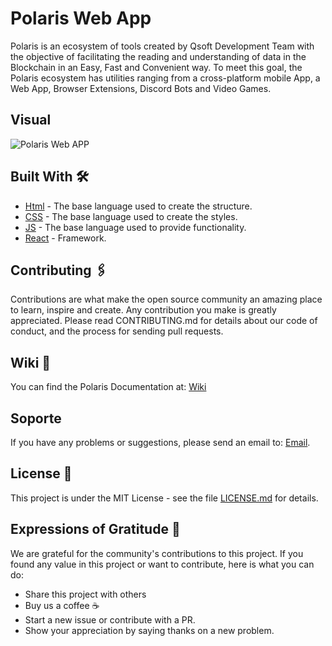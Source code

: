 # Polaris Web App

Polaris is an ecosystem of tools created by Qsoft Development Team with the objective of facilitating the reading and understanding of data in the Blockchain in an Easy, Fast and Convenient way. To meet this goal, the Polaris ecosystem has utilities ranging from a cross-platform mobile App, a Web App, Browser Extensions, Discord Bots and Video Games.

## Visual

![Polaris Web APP](https://cusoft.tech/wp-content/uploads/2024/05/previewVideoPolaris.png)

## Built With 🛠️

- [Html](https://developer.mozilla.org/es/docs/Web/HTML) - The base language used to create the structure.
- [CSS](https://rubyonrails.org) - The base language used to create the styles.
- [JS](https://rubygems.org) - The base language used to provide functionality.
- [React](https://www.postgresql.org) - Framework. 

## Contributing 🖇️

Contributions are what make the open source community an amazing place to learn, inspire and create. Any contribution you make is greatly appreciated. Please read CONTRIBUTING.md for details about our code of conduct, and the process for sending pull requests.

## Wiki 📖

You can find the Polaris Documentation at:  [Wiki](https://docs.polarisweb3.org)

## Soporte

If you have any problems or suggestions, please send an email to: [Email](mailto:universe@polarisweb3.org).

## License 📄

This project is under the MIT License - see the file [LICENSE.md](LICENSE.md) for details.

## Expressions of Gratitude 🎁

We are grateful for the community's contributions to this project. If you found any value in this project or want to contribute, here is what you can do:

- Share this project with others
- Buy us a coffee ☕
- Start a new issue or contribute with a PR.
- Show your appreciation by saying thanks on a new problem.

